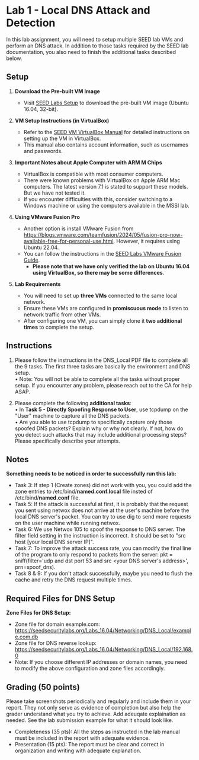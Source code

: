 # Lab 1 - Local DNS Attack and Detection

In this lab assignment, you will need to setup multiple SEED lab VMs and perform an DNS attack. In addition to those tasks required by the SEED lab documentation, you also need to finish the additional tasks described below.

## Setup  

1. **Download the Pre-built VM Image**  
   - Visit [SEED Labs Setup](https://seedsecuritylabs.org/labsetup.html) to download the pre-built VM image (Ubuntu 16.04, 32-bit).  

2. **VM Setup Instructions (in VirtualBox)**  
   - Refer to the [SEED VM VirtualBox Manual](https://seedsecuritylabs.org/Labs_16.04/Documents/SEEDVM_VirtualBoxManual.pdf) for detailed instructions on setting up the VM in VirtualBox.  
   - This manual also contains account information, such as usernames and passwords.  

3. **Important Notes about Apple Computer with ARM M Chips**  
   - VirtualBox is compatible with most consumer computers.
   - There were known problems with VirtualBox on Apple ARM Mac computers. The latest version 7.1 is stated to support these models. But we have not tested it.
   - If you encounter difficulties with this, consider switching to a Windows machine or using the computers available in the MSSI lab.  

4. **Using VMware Fusion Pro**  
   - Another option is install VMware Fusion from https://blogs.vmware.com/teamfusion/2024/05/fusion-pro-now-available-free-for-personal-use.html. However, it requires using Ubuntu 22.04.    
   - You can follow the instructions in the [SEED Labs VMware Fusion Guide](https://github.com/seed-labs/seed-labs/blob/master/lab-setup/apple-arm/seedvm-fusion.md).  
     - **Please note that we have only verified the lab on Ubuntu 16.04 using VirtualBox, so there may be some differences**.

5. **Lab Requirements**  
   - You will need to set up **three VMs** connected to the same local network.  
   - Ensure these VMs are configured in **promiscuous mode** to listen to network traffic from other VMs.  
   - After configuring one VM, you can simply clone it **two additional times** to complete the setup.  


## Instructions

1. Please follow the instructions in the DNS_Local PDF file to complete all the 9 tasks. The first three tasks are basically the environment and DNS setup.   
•	Note: You will not be able to complete all the tasks without proper setup. If you encounter any problem, please reach out to the CA for help ASAP. 

2. Please complete the following **additional tasks**:  
•	In **Task 5 - Directly Spoofing Response to User**, use tcpdump on the "User" machine to capture all the DNS packets.  
•	Are you able to use tcpdump to specifically capture only those spoofed DNS packets?  Explain why or why not clearly. If not, how do you detect such attacks that may include additional processing steps? Please specifically describe your attempts.  

## Notes

**Something needs to be noticed in order to successfully run this lab:**
- Task 3: If step 1 (Create zones) did not work with you, you could add the zone entries to /etc/bind/**named.conf.local** file insted of /etc/bind/**named.conf** file.
- Task 5: If the attack is successful at first, it is probably that the request you sent using netwox does not arrive at the user's machine before the local DNS server's packet. You can try to use dig to send more requests on the user machine while running netwox.
- Task 6: We use Netwox 105 to spoof the response to DNS server. The filter field setting in the instruction is incorrect. It should be set to "src host [your local DNS server IP]". 
- Task 7: To improve the attack success rate, you can modify the final line of the program to only respond to packets from the server: pkt = sniff(filter='udp and dst port 53 and src <your DNS server's address>', prn=spoof_dns).
- Task 8 & 9: If you don't attack successfully, maybe you need to flush the cache and retry the DNS request multiple times.

## Required Files for DNS Setup

**Zone Files for DNS Setup:**
- Zone file for domain example.com: https://seedsecuritylabs.org/Labs_16.04/Networking/DNS_Local/example.com.db
- Zone file for DNS reverse lookup: https://seedsecuritylabs.org/Labs_16.04/Networking/DNS_Local/192.168.0
- Note: If you choose different IP addresses or domain names, you need to modify the above configuration and zone files accordingly.

## Grading (50 points)
Please take screenshots periodically and regularly and include them in your report. They not only serve as evidence of completion but also help the grader understand what you try to achieve. Add adeuqate explaination as needed. See the lab submission example for what it should look like.
* Completeness (35 pts): All the steps as instructed in the lab manual must be included in the report with adequate evidence.
* Presentation (15 pts): The report must be clear and correct in organization and writing with adequate explanation.

